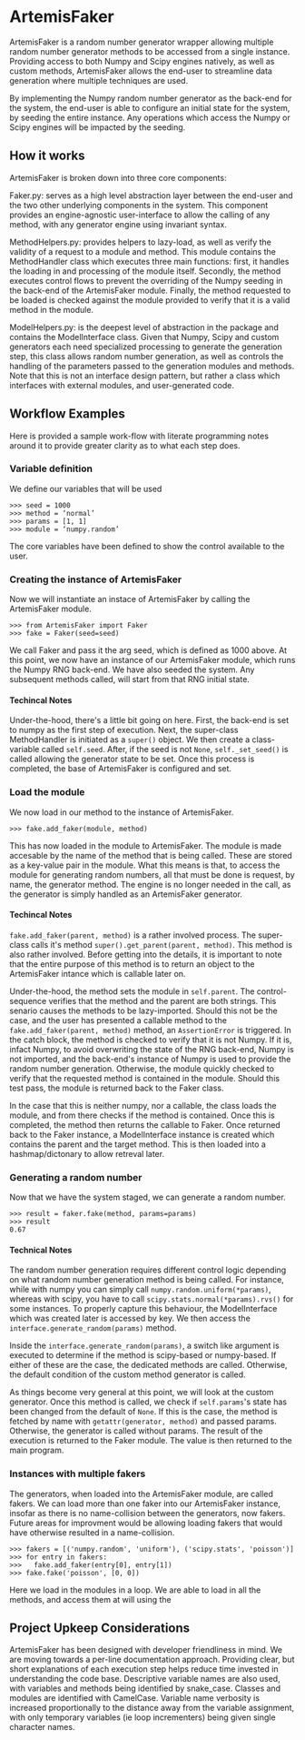 # ArtemisFaker

ArtemisFaker is a random number generator wrapper allowing multiple random number generator methods to be accessed from a single instance. Providing access to both Numpy and Scipy engines natively, as well as custom methods, ArtemisFaker allows the end-user to streamline data generation where multiple techniques are used. 

By implementing the Numpy random number generator as the back-end for the system, the end-user is able to configure an initial state for the system, by seeding the entire instance. Any operations which access the Numpy or Scipy engines will be impacted by the seeding. 

## How it works

ArtemisFaker is broken down into three core components:

Faker.py: serves as a high level abstraction layer between the end-user and the two other underlying components in the system. This component provides an engine-agnostic user-interface to allow the calling of any method, with any generator engine using invariant syntax. 

MethodHelpers.py: provides helpers to lazy-load, as well as verify the validity of a request to a module and method. This module contains the MethodHandler class which executes three main functions: first, it handles the loading in and processing of the module itself. Secondly, the method executes control flows to prevent the overriding of the Numpy seeding in the back-end of the ArtemisFaker module. Finally, the method requested to be loaded is checked against the module provided to verify that it is a valid method in the module. 

ModelHelpers.py: is the deepest level of abstraction in the package and contains the ModelInterface class. Given that Numpy, Scipy and custom generators each need specialized processing to generate the generation step, this class allows random number generation, as well as controls the handling of the parameters passed to the generation modules and methods. Note that this is not an interface design pattern, but rather a class which interfaces with external modules, and user-generated code.

## Workflow Examples

Here is provided a sample work-flow with literate programming notes around it to provide greater clarity as to what each step does.

### Variable definition

We define our variables that will be used
```
>>> seed = 1000
>>> method = ‘normal’
>>> params = [1, 1]
>>> module = ‘numpy.random’
```

The core variables have been defined to show the control available to the user.

### Creating the instance of ArtemisFaker

Now we will instantiate an instace of ArtemisFaker by calling the ArtemisFaker module.

```
>>> from ArtemisFaker import Faker
>>> fake = Faker(seed=seed)
```

We call Faker and pass it the arg seed, which is defined as 1000 above. At this point, we now have an instance of our ArtemisFaker module, which runs the Numpy RNG back-end. We have also seeded the system. Any subsequent methods called, will start from that RNG initial state.

#### Techincal Notes

Under-the-hood, there's a little bit going on here. First, the back-end is set to numpy as the first step of execution. Next, the super-class MethodHandler is initiated as a ```super()``` object. We then create a class-variable called ```self.seed```. After, if the seed is not ```None```, ```self._set_seed()``` is called allowing the generator state to be set. Once this process is completed, the base of ArtemisFaker is configured and set.

### Load the module

We now load in our method to the instance of ArtemisFaker.

```
>>> fake.add_faker(module, method)
```

This has now loaded in the module to ArtemisFaker. The module is made accesable by the name of the method that is being called. These are stored as a key-value pair in the module. What this means is that, to access the module for generating random numbers, all that must be done is request, by name, the generator method. The engine is no longer needed in the call, as the generator is simply handled as an ArtemisFaker generator.

#### Techincal Notes

```fake.add_faker(parent, method)``` is a rather involved process. The super-class calls it's method ```super().get_parent(parent, method)```. This method is also rather involved. Before getting into the details, it is important to note that the entire purpose of this method is to return an object to the ArtemisFaker intance which is callable later on.

Under-the-hood, the method sets the module in ```self.parent```. The control-sequence verifies that the method and the parent are both strings. This senario causes the methods to be lazy-imported. Should this not be the case, and the user has presented a callable method to the ```fake.add_faker(parent, method)``` method, an ```AssertionError``` is triggered. In the catch block, the method is checked to verify that it is not Numpy. If it is, infact Numpy, to avoid overwriting the state of the RNG back-end, Numpy is not imported, and the back-end's instance of Numpy is used to provide the random number generation. Otherwise, the module quickly checked to verify that the requested method is contained in the module. Should this test pass, the module is returned back to the Faker class. 

In the case that this is neither numpy, nor a callable, the class loads the module, and from there checks if the method is contained. Once this is completed, the method then returns the callable to Faker. Once returned back to the Faker instance, a ModelInterface instance is created which contains the parent and the target method. This is then loaded into a hashmap/dictonary to allow retreval later.

### Generating a random number

Now that we have the system staged, we can generate a random number.
```
>>> result = faker.fake(method, params=params)
>>> result
0.67
```

#### Technical Notes

The random number generation requires different control logic depending on what random number generation method is being called. For instance, while with numpy you can simply call ```numpy.random.uniform(*params)```, whereas with scipy, you have to call ```scipy.stats.normal(*params).rvs()``` for some instances. To properly capture this behaviour, the ModelInterface which was created later is accessed by key. We then access the ```interface.generate_random(params)``` method. 

Inside the ```interface.generate_random(params)```, a switch like argument is executed to determine if the method is scipy-based or numpy-based. If either of these are the case, the dedicated methods are called. Otherwise, the default condition of the custom method generator is called. 

As things become very general at this point, we will look at the custom generator. Once this method is called, we check if ```self.params```'s state has been changed from the default of ```None```. If this is the case, the method is fetched by name with ```getattr(generator, method)``` and passed params. Otherwise, the generator is called without params. The result of the execution is returned to the Faker module. The value is then returned to the main program.

### Instances with multiple fakers

The generators, when loaded into the ArtemisFaker module, are called fakers. We can load more than one faker into our ArtemisFaker instance, insofar as there is no name-collision between the generators, now fakers. Future areas for improvment would be allowing loading fakers that would have otherwise resulted in a name-collision. 

```
>>> fakers = [('numpy.random', 'uniform'), ('scipy.stats', 'poisson')]
>>> for entry in fakers:
>>>   fake.add_faker(entry[0], entry[1])
>>> fake.fake('poisson', [0, 0])
```

Here we load in the modules in a loop. We are able to load in all the methods, and access them at will using the 
## Project Upkeep Considerations

ArtemisFaker has been designed with developer friendliness in mind. We are moving towards a per-line documentation approach. Providing clear, but short explanations of each execution step helps reduce time invested in understanding the code base. Descriptive variable names are also used, with variables and methods being identified by snake_case. Classes and modules are identified with CamelCase. Variable name verbosity is increased proportionally to the distance away from the variable assignment, with only temporary variables (ie loop incrementers) being given single character names. 

